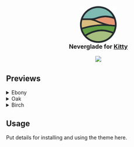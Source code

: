 <h3 align="center">
  <img width="100px" src="https://github.com/neverglade/neverglade/blob/main/assets/logos/exports/ebony.png?raw=true" align="center"><br/>
  Neverglade for <a href="https://github.com/kovidgoyal/kitty">Kitty</a>
  
  </h3>

<p align="center">
  <img src="assets/preview.png"
</p>

## Previews

<details>
  <summary>Ebony</summary>
  <img src="/assets/ebony.png">
</details>
<details>
  <summary>Oak</summary>
  <img src="/assets/oak.png">
</details>
<details>
  <summary>Birch</summary>
  <img src="/assets/birch.png">
</details>

## Usage

Put details for installing and using the theme here.
